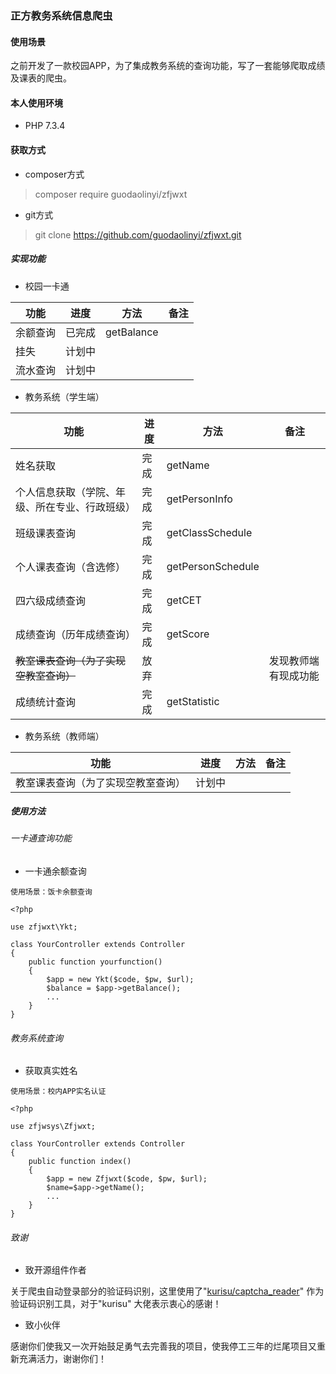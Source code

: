 ### 正方教务系统信息爬虫

#### 使用场景

之前开发了一款校园APP，为了集成教务系统的查询功能，写了一套能够爬取成绩及课表的爬虫。

#### 本人使用环境

* PHP 7.3.4

#### 获取方式

* composer方式

> composer require guodaolinyi/zfjwxt

* git方式

> git clone https://github.com/guodaolinyi/zfjwxt.git

##### 实现功能

* 校园一卡通

| 功能 | 进度 | 方法 |备注 |
|---|---|---|---|
| 余额查询 | 已完成 | getBalance |
| 挂失 | 计划中 | |
| 流水查询 | 计划中 |

* 教务系统（学生端）

| 功能 | 进度 | 方法 | 备注 |
|---|---|---|---|
| 姓名获取 | 完成 | getName |
| 个人信息获取（学院、年级、所在专业、行政班级） | 完成 | getPersonInfo |
| 班级课表查询 | 完成 | getClassSchedule |
| 个人课表查询（含选修） | 完成 | getPersonSchedule |
| 四六级成绩查询 | 完成 | getCET |
| 成绩查询（历年成绩查询） | 完成 | getScore |
| ~~教室课表查询（为了实现空教室查询）~~ | 放弃 | | 发现教师端有现成功能 |
| 成绩统计查询 | 完成 |getStatistic | |

* 教务系统（教师端）

| 功能 | 进度 | 方法 | 备注 |
|---|---|---|---|
| 教室课表查询（为了实现空教室查询） | 计划中 | |  |

##### 使用方法

###### 一卡通查询功能

* 一卡通余额查询

```
使用场景：饭卡余额查询

<?php

use zfjwxt\Ykt;

class YourController extends Controller
{
    public function yourfunction()
    {
        $app = new Ykt($code, $pw, $url);
        $balance = $app->getBalance();
        ...    
    }
}
```

###### 教务系统查询

* 获取真实姓名

```
使用场景：校内APP实名认证

<?php

use zfjwsys\Zfjwxt;

class YourController extends Controller
{
    public function index()
    {
        $app = new Zfjwxt($code, $pw, $url);
        $name=$app->getName();  
        ...   
    }
}
```

###### 致谢

* 致开源组件作者

关于爬虫自动登录部分的验证码识别，这里使用了"[kurisu/captcha_reader](https://github.com/kur-archive/CAPTCHA_Reader)" 作为验证码识别工具，对于"kurisu"
大佬表示衷心的感谢！

* 致小伙伴

感谢你们使我又一次开始鼓足勇气去完善我的项目，使我停工三年的烂尾项目又重新充满活力，谢谢你们！
